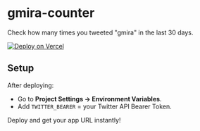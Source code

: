 # gmira-counter

Check how many times you tweeted "gmira" in the last 30 days.

[![Deploy on Vercel](https://vercel.com/button)](https://vercel.com/import/project?template=https://github.com/YOUR_USERNAME/gmira-counter)

## Setup

After deploying:
- Go to **Project Settings → Environment Variables**.
- Add `TWITTER_BEARER` = your Twitter API Bearer Token.

Deploy and get your app URL instantly!
